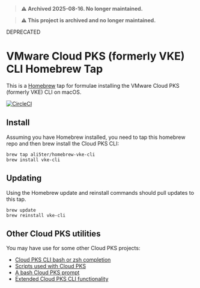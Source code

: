 > **⚠️ Archived 2025-08-16. No longer maintained.**

> **⚠️ This project is archived and no longer maintained.**

DEPRECATED

# VMware Cloud PKS (formerly VKE) CLI Homebrew Tap
This is a [Homebrew](https://brew.sh/) tap for formulae installing the VMware Cloud PKS (formerly VKE) CLI on macOS.

[![CircleCI](https://circleci.com/gh/ali5ter/homebrew-vke-cli.svg?style=svg)](https://circleci.com/gh/ali5ter/homebrew-vke-cli)

## Install
Assuming you have Homebrew installed, you need to tap this homebrew repo and then brew install the Cloud PKS CLI:

    brew tap ali5ter/homebrew-vke-cli
    brew install vke-cli
    
## Updating
Using the Homebrew update and reinstall commands should pull updates to this tap.

    brew update
    brew reinstall vke-cli
    
## Other Cloud PKS utilities
You may have use for some other Cloud PKS projects:
* [Cloud PKS CLI bash or zsh completion](https://github.com/ali5ter/vke-completion)
* [Scripts used with Cloud PKS](https://github.com/ali5ter/vmware_scripts/tree/master/vke)
* [A bash Cloud PKS prompt](https://github.com/ali5ter/vke-prompt)
* [Extended Cloud PKS CLI functionality](https://github.com/ali5ter/vke-cli-extended)
